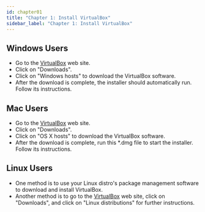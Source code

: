 ```yaml
---
id: chapter01
title: "Chapter 1: Install VirtualBox"
sidebar_label: "Chapter 1: Install VirtualBox"
---
```


## Windows Users
* Go to the [VirtualBox](https://www.virtualbox.org) web site.
* Click on "Downloads".
* Click on "Windows hosts" to download the VirtualBox software.  
* After the download is complete, the installer should automatically run.  Follow its instructions.

## Mac Users
* Go to the [VirtualBox](https://www.virtualbox.org) web site.
* Click on "Downloads".
* Click on "OS X hosts" to download the VirtualBox software.
* After the download is complete, run this *.dmg file to start the installer.  Follow its instructions.

## Linux Users
* One method is to use your Linux distro's package management software to download and install VirtualBox.
* Another method is to go to the [VirtualBox](https://www.virtualbox.org) web site, click on "Downloads", and click on "Linux distributions" for further instructions.
